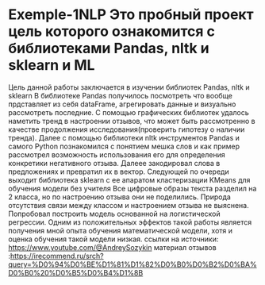# Exemple-1NLP Это пробный проект цель которого ознакомится с библиотеками Pandas, nltk и sklearn и ML
Цель данной работы заключается в изучении библиотек Pandas, nltk и sklearn
В библиотеке Pandas получилось посмотреть что вообще прдставляет из себя dataFrame,
агрегировать данные и визуально рассмотреть последние. 
С помощью графических библиотек удалось наметить тренд в настроении отзывов, что может быть рассмотренно в качестве продолжения исследования(проверить гипотезу о наличии тренда).
Далее с помощью библиотеки nltk инструментов Pandas и самого Python познакомился с понятием мешка слов и как пример рассмотрел возможность использования его для определения конкретики негативного отзыва. Далеее закодировал слова в предложениях и превратил их в вектор. 
Следующей по очереди выходит библиотека sklearn с ее апаратом кластеризации KMeans для обучения модели без учителя
Все цифровые образы текста разделил на 2 класса, но по настроению отзыва они не поделились. Природа отсутствия связи между классом и настроением отзыва не выяснена.
Попробовал построить модель основанной на логистической регрессии. Одним из положительных эффектов такой работы является получения мной опыта обучения математической модели, хотя и оценка обучения такой модели низкая.
ссылки на источники: https://www.youtube.com/@AndreySozykin
материал отзывов :https://irecommend.ru/srch?query=%D0%94%D0%BE%D1%81%D1%82%D0%B0%D0%B2%D0%BA%D0%B0%20%D0%B5%D0%B4%D1%8B
